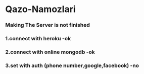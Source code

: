 # Qazo-Namozlari

### Making The Server is not finished
### 1.connect with heroku -ok 
### 2.connect with online mongodb -ok
### 3.set with auth (phone number,google,facebook) -no
